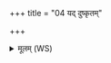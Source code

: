 +++
title = "04 यद् दुष्कृतम्"

+++
<details><summary>मूलम् (WS)</summary>

यद् दुष्कृतं यच्छमलं यदेनश्चकृमा वयं ।  
अयं मा तस्मादोदनः पवित्रः पात्वंहसः ॥ ५ ॥
</details>